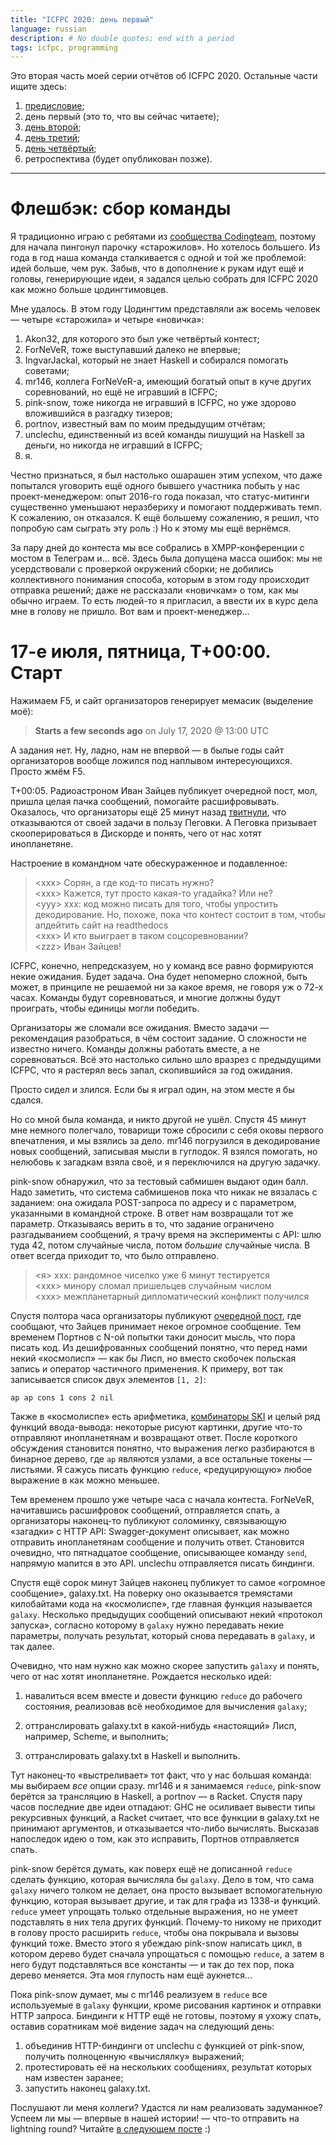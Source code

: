 ```yaml
---
title: "ICFPC 2020: день первый"
language: russian
description: # No double quotes; end with a period
tags: icfpc, programming
---
```


Это вторая часть моей серии отчётов об ICFPC 2020. Остальные части ищите здесь:

1. [предисловие][icfpc-2020-part-1];
2. день первый (это то, что вы сейчас читаете);
3. [день второй][icfpc-2020-part-3];
4. [день третий][icfpc-2020-part-4];
5. [день четвёртый][icfpc-2020-part-5];
6. ретроспектива (будет опубликован позже).

<hr />

# Флешбэк: сбор команды

Я традиционно играю с ребятами из [сообщества Codingteam][codingteam], поэтому
для начала пингонул парочку «старожилов». Но хотелось большего. Из года в год
наша команда сталкивается с одной и той же проблемой: идей больше, чем рук.
Забыв, что в дополнение к рукам идут ещё и головы, генерирующие идеи, я задался
целью собрать для ICFPC 2020 как можно больше цодингтимовцев.

Мне удалось. В этом году Цодингтим представляли аж восемь человек — четыре
«старожила» и четыре «новичка»:

1. Akon32, для которого это был уже четвёртый контест;
1. ForNeVeR, тоже выступавший далеко не впервые;
1. IngvarJackal, который не знает Haskell и собирался помогать советами;
1. mr146, коллега ForNeVeR-а, имеющий богатый опыт в куче других соревнований,
   но ещё не игравший в ICFPC;
1. pink-snow, тоже никогда не игравший в ICFPC, но уже здорово вложившийся
   в разгадку тизеров;
1. portnov, известный вам по моим предыдущим отчётам;
1. unclechu, единственный из всей команды пишущий на Haskell за деньги, но
   никогда не игравший в ICFPC;
1. я.

Честно признаться, я был настолько ошарашен этим успехом, что даже попытался
уговорить ещё одного бывшего участника побыть у нас проект-менеджером: опыт
2016-го года показал, что статус-митинги существенно уменьшают неразбериху
и помогают поддерживать темп. К сожалению, он отказался. К ещё большему
сожалению, я решил, что попробую сам сыграть эту роль :) Но к этому мы ещё
вернёмся.

За пару дней до контеста мы все собрались в XMPP-конференции с мостом
в Телеграм и… всё. Здесь была допущена масса ошибок: мы не усердствовали
с проверкой окружений сборки; не добились коллективного понимания способа,
которым в этом году происходит отправка решений; даже не рассказали «новичкам»
о том, как мы обычно играем. То есть людей-то я пригласил, а ввести их в курс
дела мне в голову не пришло. Вот вам и проект-менеджер…

# 17-е июля, пятница, T+00:00. Старт

Нажимаем F5, и сайт организаторов генерирует мемасик (выделение моё):

> **Starts a few seconds ago** on July 17, 2020 @ 13:00 UTC

А задания нет. Ну, ладно, нам не впервой — в былые годы сайт организаторов
вообще ложился под наплывом интересующихся. Просто жмём F5.

T+00:05. Радиоастроном Иван Зайцев публикует очередной пост, мол, пришла целая
пачка сообщений, помогайте расшифровывать. Оказалось, что организаторы ещё 25
минут назад [твитнули][throw-out-the-task], что отказываются от своей задачи
в пользу Пеговки. А Пеговка призывает скооперироваться в Дискорде и понять, чего
от нас хотят инопланетяне.

Настроение в командном чате обескураженное и подавленное:

> \<xxx> Сорян, а где код-то писать нужно?<br/>
> \<xxx> Кажется, тут просто какая-то угадайка? Или не?<br/>
> \<yyy> xxx: код можно писать для того, чтобы упростить декодирование. Но, похоже, пока что контест состоит в том, чтобы апдейтить сайт на readthedocs<br/>
> \<xxx> И кто выиграет в таком соцсоревновании?<br/>
> \<zzz> Иван Зайцев!

ICFPC, конечно, непредсказуем, но у команд все равно формируются некие ожидания.
Будет задача. Она будет непомерно сложной, быть может, в принципе не решаемой ни
за какое время, не говоря уж о 72-х часах. Команды будут соревноваться, и многие
должны будут проиграть, чтобы единицы могли победить.

Организаторы же сломали все ожидания. Вместо задачи — рекомендация разобраться,
в чём состоит задание. О сложности не известно ничего. Команды должны работать
вместе, а не соревноваться. Всё это настолько сильно шло вразрез с предыдущими
ICFPC, что я растерял весь запал, скопившийся за год ожидания.

Просто сидел и злился. Если бы я играл один, на этом месте я бы сдался.

Но со мной была команда, и никто другой не ушёл. Спустя 45 минут мне немного
полегчало, товарищи тоже сбросили с себя оковы первого впечатления, и мы взялись
за дело. mr146 погрузился в декодирование новых сообщений, записывая мысли
в гуглодок. Я взялся помогать, но нелюбовь к загадкам взяла своё,
и я переключился на другую задачку.

pink-snow обнаружил, что за тестовый сабмишен выдают один балл. Надо заметить,
что система сабмишенов пока что никак не вязалась с заданием: она ожидала
POST-запроса по адресу и с параметром, указанными в командной строке. В ответ
нам возвращали тот же параметр. Отказываясь верить в то, что задание ограничено
разгадыванием сообщений, я трачу время на эксперименты с API: шлю туда 42, потом
случайные числа, потом *большие* случайные числа. В ответ всегда приходит то,
что было отправлено.

> \<я> xxx: рандомное чиселко уже 6 минут тестируется<br/>
> \<xxx> минору сломал пришельцев случайным числом<br/>
> \<xxx> межпланетарный дипломатический конфликт получился

Спустя полтора часа организаторы публикуют [очередной пост][2049], где сообщают,
что Зайцев принимает некое огромное сообщение. Тем временем Портнов с N-ой
попытки таки доносит мысль, что пора писать код. Из дешифрованных сообщений
понятно, что перед нами некий «космолисп» — как бы Лисп, но вместо скобочек
польская запись и оператор частичного применения. К примеру, вот так
записывается список двух элементов `[1, 2]`:

```
ap ap cons 1 cons 2 nil
```

Также в «космолиспе» есть арифметика, [комбинаторы SKI][ski-calculus] и целый
ряд функций ввода-вывода: некоторые рисуют картинки, другие что-то отправляют
инопланетянам и возвращают ответ. После короткого обсуждения становится понятно,
что выражения легко разбираются в бинарное дерево, где `ap` являются узлами,
а все остальные токены — листьями. Я сажусь писать функцию `reduce`,
«редуцирующую» любое выражение в как можно меньшее.

Тем временем прошло уже четыре часа с начала контеста. ForNeVeR, начитавшись
расшифровок сообщений, отправляется спать, а организаторы наконец-то публикуют
соломинку, связывающую «загадки» с HTTP API: Swagger-документ описывает, как
можно отправить инопланетянам сообщение и получить ответ. Становится очевидно,
что пятнадцатое сообщение, описывающее команду `send`, напрямую мапится в это
API. unclechu отправляется писать биндинги.

Спустя ещё сорок минут Зайцев наконец публикует то самое «огромное сообщение»,
galaxy.txt. На поверку оно оказывается тремястами килобайтами кода на
«космолиспе», где главная функция называется `galaxy`. Несколько предыдущих
сообщений описывают некий «протокол запуска», согласно которому в `galaxy` нужно
передавать некие параметры, получать результат, который снова передавать
в `galaxy`, и так далее.

Очевидно, что нам нужно как можно скорее запустить `galaxy` и понять, чего от
нас хотят инопланетяне. Рождается несколько идей:

1. навалиться всем вместе и довести функцию `reduce` до рабочего состояния,
   реализовав всё необходимое для вычисления `galaxy`;

2. оттранслировать galaxy.txt в какой-нибудь «настоящий» Лисп, например, Scheme,
   и выполнить;

3. оттранслировать galaxy.txt в Haskell и выполнить.

Тут наконец-то «выстреливает» тот факт, что у нас большая команда: мы выбираем
*все* опции сразу. mr146 и я занимаемся `reduce`, pink-snow берётся за
трансляцию в Haskell, а portnov — в Racket. Спустя пару часов последние две идеи
отпадают: GHC не осиливает вывести типы рекурсивных функций, а Racket считает,
что все функции в galaxy.txt не принимают аргументов, и отказывается что-либо
вычислять. Высказав напоследок идею о том, как это исправить, Портнов
отправляется спать.

pink-snow берётся думать, как поверх ещё не дописанной `reduce` сделать функцию,
которая вычисляла бы `galaxy`. Дело в том, что сама `galaxy` ничего толком не
делает, она просто вызывает вспомогательную функцию, которая вызывает другие,
и так для графа из 1338-и функций. `reduce` умеет упрощать только отдельные
выражения, но не умеет подставлять в них тела других функций. Почему-то никому
не приходит в голову просто расширить `reduce`, чтобы она покрывала и вызовы
функций тоже. Вместо этого я убеждаю pink-snow написать цикл, в котором дерево
будет сначала упрощаться с помощью `reduce`, а затем в него будут подставляться
все константы — и так до тех пор, пока дерево меняется. Эта моя глупость нам ещё
аукнется…

Пока pink-snow думает, мы с mr146 реализуем в `reduce` все используемые
в `galaxy` функции, кроме рисования картинок и отправки HTTP запроса. Биндинги
к HTTP ещё не готовы, поэтому я ухожу спать, оставив соратникам моё видение
задач на следующий день:

1. объединив HTTP-биндинги от unclechu с функцией от pink-snow, получить
   полноценную «вычислялку» выражений;
2. протестировать её на нескольких сообщениях, результат которых нам известен
   заранее;
3. запустить наконец galaxy.txt.

Послушают ли меня коллеги? Удастся ли нам реализовать задуманное? Успеем ли мы —
впервые в нашей истории! — что-то отправить на lightning round? Читайте
[в следующем посте][icfpc-2020-part-3] :)

[icfpc-2020-part-1]: /posts/2020-07-22-icfpc-2020-part-1.html
    "ICFPC 2020: введение — Debiania"

[icfpc-2020-part-3]: /posts/2020-07-23-icfpc-2020-part-3.html
    "ICFPC 2020: день второй — Debiania"

[icfpc-2020-part-4]: /posts/2020-07-24-icfpc-2020-part-4.html
    "ICFPC 2020: день третий — Debiania"

[icfpc-2020-part-5]: /posts/2020-07-25-icfpc-2020-part-5.html
    "ICFPC 2020: день четвёртый — Debiania"

[codingteam]: https://codingteam.org.ru
    "Codingteam is an open community of engineers and programmers"

[teamcity-bug]: https://github.com/icfpcontest2020/dockerfiles/issues/86
    "Submissions: pushes to \"submissions/submission\" branch trigger builds of \"submission\" branch · Issue #86 · icfpcontest2020/dockerfiles"

[throw-out-the-task]: https://twitter.com/icfpcontest2020/status/1284104337590030336

[2049]: https://icfpcontest2020.github.io/#/post/2049

[ski-calculus]: https://en.wikipedia.org/wiki/SKI_combinator_calculus
    "SKI combinator calculus — Wikipedia"
